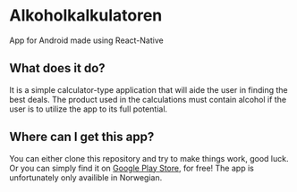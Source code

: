 # Alkoholkalkulatoren
App for Android made using React-Native

## What does it do?
It is a simple calculator-type application that will aide the user in finding the best deals.
The product used in the calculations must contain alcohol if the user is to utilize the app to its full potential.

## Where can I get this app?
You can either clone this repository and try to make things work, good luck.
Or you can simply find it on [Google Play Store](https://play.google.com/store/apps/details?id=com.alkoholkalkulatoren), for free!
The app is unfortunately only availible in Norwegian.
